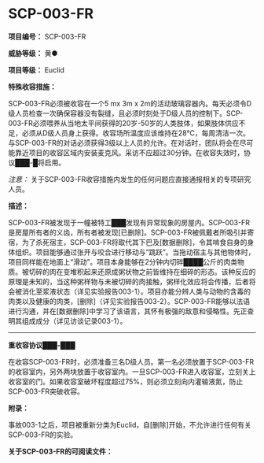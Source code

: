 # SCP-003-FR

**项目编号：** SCP-003-FR

**威胁等级：** 黄●

**项目等级：** Euclid

**特殊收容措施：** 

SCP-003-FR必须被收容在一个5 mx 3m x 2m的活动玻璃容器内。每天必须令D级人员检查一次确保容器没有裂缝，且必须时刻处于D级人员的控制下。SCP-003-FR必须喂养从当地太平间获得的20岁-50岁的人类肢体，如果肢体供应不足，必须从D级人员身上获得。收容场所温度应该维持在28℃，每周清洁一次。与SCP-003-FR的对话必须获得3级以上人员的允许。在对话时，团队将会在尽可能靠近项目的收容区域内安装麦克风。采访不应超过30分钟。在收容失效时，协议███-█将启用。

*注意：* 关于SCP-003-FR收容措施内发生的任何问题应直接通报相关的专项研究人员。

**描述：** 

SCP-003-FR被发现于一幢被特工███发现有异常现象的房屋内。SCP-003-FR是房屋所有者的义齿，所有者被发现[已删除]。SCP-003-FR被佩戴者所吸引并寄宿，为了杀死宿主，SCP-003-FR将取代其下巴及[数据删除]，令其啃食自身的身体组织。项目能够通过张开与咬合进行移动与“跳跃”。当拖动宿主与其他物体时，项目同样能在地面上“滑动”。项目本身能够在2分钟内切碎████公斤的肉类物质。被切碎的肉在变堆积起来还原成粥状物之前皆维持在细碎的形态。该种反应的原理是未知的，当这种粥样物与未被切碎的肉接触，粥样化效应将会传播，后者将会被消化至浆液状态（详见实验报告003-1）。项目亦能分辨人类与动物的含毒的肉类以及健康的肉类，[删除]（详见实验报告003-2）。SCP-003-FR能够以法语进行沟通，并在[数据删除]中学习了该语言，其怀有极强的敌意和侵略性。先正查明其组成成分（详见访谈记录003-1）。


---

**重收容协议███-███** 

在收容SCP-003-FR时，必须准备三名D级人员。第一名必须放置于SCP-003-FR的收容室内，另外两块放置于收容室内。一旦SCP-003-FR进入收容室，立刻关上收容室的门。如果收容室破坏程度超过75%，则必须立刻向内灌输液氮，防止SCP-003-FR突破收容。

**附录：** 

事故003-1之后，项目被重新分类为Euclid，自[删除]开始，不允许进行任何有关SCP-003-FR的实验。

**关于SCP-003-FR的可阅读文件：** 






